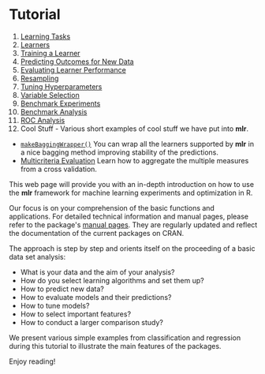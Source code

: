 Tutorial
========

1. [Learning Tasks](task.md)
2. [Learners](learner.md)
3. [Training a Learner](train.md)
4. [Predicting Outcomes for New Data](predict.md)
5. [Evaluating Learner Performance](performance.md)
6. [Resampling](resample.md)
7. [Tuning Hyperparameters](tune.md)
8. [Variable Selection](variable_selection.md)
9. [Benchmark Experiments](benchmark_experiments.md)
10. [Benchmark Analysis](benchmark_analysis.md)
11. [ROC Analysis](roc_analysis.md)
12. Cool Stuff - Various short examples of cool stuff we have put into **mlr**.
  * [`makeBaggingWrapper()`](makeBagginWrapper.md) You can wrap all the learners supported by **mlr** in a nice bagging method improving stability of the predictions.
  * [Multicriteria Evaluation](multicriteria_evaluation.md) Learn how to aggregate the multiple measures from a cross validation.
   
This web page will provide you with an in-depth introduction on how to
use the **mlr** framework for machine learning experiments and
optimization in R.

Our focus is on your comprehension of the basic functions and
applications. For detailed technical information and manual pages, please refer to
the package's [manual pages](http://berndbischl.github.io/mlr/man/). They are regularly updated and reflect the documentation
of the current packages on CRAN.

The approach is step by step and orients itself on the proceeding of a basic data set analysis: 

* What is your data and the aim of your analysis?  
* How do you select learning algorithms and set them up? 
* How to predict new data?  
* How to evaluate models and their predictions?
* How to tune models?
* How to select important features?
* How to conduct a larger comparison study?

We present various simple examples from classification and regression
during this tutorial to illustrate the main features of the
packages.

Enjoy reading!

